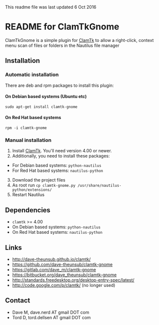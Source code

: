 This readme file was last updated 6 Oct 2016

# README for ClamTkGnome

ClamTkGnome is a simple plugin for [ClamTk](https://github.com/dave-theunsub/clamtk) to allow a right-click, context menu scan of files or folders in the Nautilus file manager

## Installation

### Automatic installation

There are deb and rpm packages to install this plugin:

#### On Debian based systems (Ubuntu etc)

`sudo apt-get install clamtk-gnome`

#### On Red Hat based systems

`rpm -i clamtk-gnome`

### Manual installation

1. Install [ClamTk](https://github.com/dave-theunsub/clamtk). You'll need version 4.00 or newer.
2. Additionally, you need to install these packages:
  * For Debian based systems: `python-nautilus`
  * For Red Hat based systems: `nautilus-python`
3. Download the project files
4. As root run `cp clamtk-gnome.py /usr/share/nautilus-python/extensions/`
5. Restart Nautilus

## Dependencies

* `clamtk` >= 4.00
* On Debian based systems: `python-nautilus`
* On Red Hat based systems: `nautilus-python`

## Links

* http://dave-theunsub.github.io/clamtk/
* https://github.com/dave-theunsub/clamtk-gnome
* https://gitlab.com/dave_m/clamtk-gnome
* https://bitbucket.org/dave_theunsub/clamtk-gnome
* http://standards.freedesktop.org/desktop-entry-spec/latest/
* http://code.google.com/p/clamtk/ (no longer used)

## Contact

* Dave M, dave.nerd AT gmail DOT com
* Tord D, tord.dellsen AT gmail DOT com
